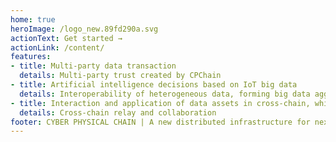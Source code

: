 ```yaml
---
home: true
heroImage: /logo_new.89fd290a.svg
actionText: Get started →
actionLink: /content/
features:
- title: Multi-party data transaction
  details: Multi-party trust created by CPChain
- title: Artificial intelligence decisions based on IoT big data
  details: Interoperability of heterogeneous data, forming big data aggregation
- title: Interaction and application of data assets in cross-chain, which lead to new business models
  details: Cross-chain relay and collaboration
footer: CYBER PHYSICAL CHAIN | A new distributed infrastructure for next generation IoT 
---
```

